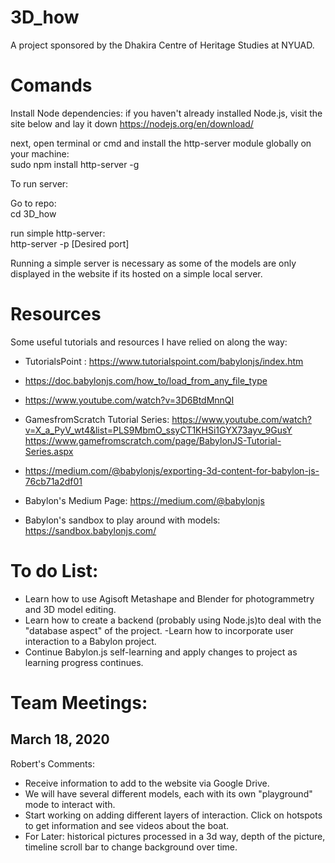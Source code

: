 # 3D_how
A project sponsored by the Dhakira Centre of Heritage Studies at NYUAD.


# Comands 
Install Node dependencies:
if you haven't already installed Node.js, visit the site below and lay it down
https://nodejs.org/en/download/

next, open terminal or cmd and install the http-server module globally on your machine:   
sudo npm install http-server -g

To run server:

Go to repo:    
cd 3D_how

run simple http-server:   
http-server -p [Desired port]

Running a simple server is necessary as some of the models are only displayed in the website if its hosted on a simple local server. 

# Resources 
Some useful tutorials and resources I have relied on along the way:
- TutorialsPoint : https://www.tutorialspoint.com/babylonjs/index.htm

- https://doc.babylonjs.com/how_to/load_from_any_file_type
- https://www.youtube.com/watch?v=3D6BtdMnnQI
- GamesfromScratch Tutorial Series:  https://www.youtube.com/watch?v=X_a_PyV_wt4&list=PLS9MbmO_ssyCT1KHSi1GYX73ayv_9GusY    
https://www.gamefromscratch.com/page/BabylonJS-Tutorial-Series.aspx
- https://medium.com/@babylonjs/exporting-3d-content-for-babylon-js-76cb71a2df01
- Babylon's Medium Page: https://medium.com/@babylonjs
- Babylon's sandbox to play around with models: https://sandbox.babylonjs.com/


# To do List:

- Learn how to use Agisoft Metashape and Blender for photogrammetry and 3D model editing.
- Learn how to create a backend (probably using Node.js)to deal with the "database aspect" of the project.
-Learn how to incorporate user interaction to a Babylon project.
- Continue Babylon.js self-learning and apply changes to project as learning progress continues. 

# Team Meetings:

## March 18, 2020
Robert's Comments:     
- Receive information to add to the website via Google Drive.
- We will have several different models, each with its own "playground" mode to interact with.
- Start working on adding different layers of interaction. Click on hotspots to get information and see videos about the boat. 
- For Later: historical pictures processed in a 3d way, depth of the picture, timeline scroll bar to change background over time. 



